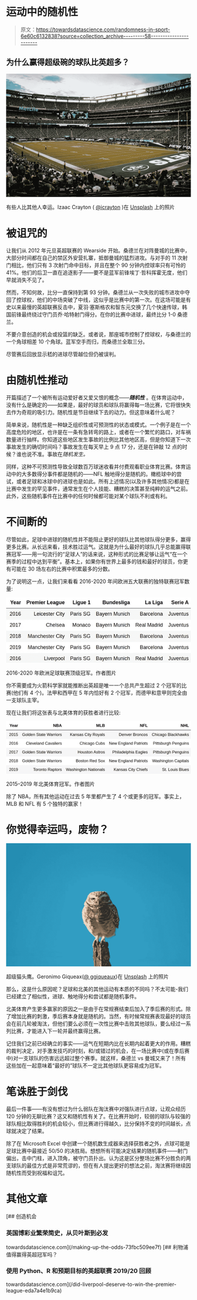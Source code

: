 # 运动中的随机性

> 原文：<https://towardsdatascience.com/randomness-in-sport-6e60c6132838?source=collection_archive---------58----------------------->

## 为什么赢得超级碗的球队比英超多？

![](img/d5176cc1908dab5cb3e3e91a5ef687cf.png)

有些人比其他人幸运。Izaac Crayton ( [@icrayton](https://unsplash.com/@icrayton) )在 [Unsplash](https://unsplash.com/photos/ShDJMeadsfA) 上的照片

# 被诅咒的

让我们从 2012 年元旦英超联赛的 Wearside 开始。桑德兰在对阵曼城的比赛中，大部分时间都在自己的禁区外安营扎寨，抵御曼城的猛烈进攻。与对手的 11 次射门相比，他们只有 3 次射门命中目标，并且在整个 90 分钟内控球率只有可怜的 41%。他们的后卫一直在追逐影子——要不是蓝军前锋埃丁·哲科挥霍无度，他们早就消失不见了。

然而，不知何故，比分一直保持到第 93 分钟。桑德兰从一次失败的城市进攻中夺回了控球权，他们的中场突破了中线，这似乎是比赛中的第一次。在这场可能是有史以来最慢的英超联赛反击中，夏羽·塞斯格农和智东元交换了几个快速传球，韩国前锋最终绕过守门员乔·哈特射门得分。在你的比赛中进球，最终比分 1-0 桑德兰。

不要介意创造的机会或投篮的缺乏。或者说，那座城市控制了控球权，与桑德兰的一个角球相差 10 个角球。蓝军空手而归，而桑德兰全取三分。

尽管赛后回放显示嵇的进球尽管越位但仍被误判。

# 由随机性推动

开篇描述了一个被所有运动爱好者又爱又恨的概念——***随机性*** 。在体育运动中，没有什么是确定的——如果是，最好的球员和球队将赢得每一场比赛，它将很快失去作为奇观的吸引力。随机性是节目继续下去的动力。但这意味着什么呢？

简单来说，随机性是一种缺乏组织性或可预测性的状态或模式。一个例子是在一个高度危险的地区，也许是在一条有急转弯的路上，或者在一个繁忙的路口，对车祸数量进行抽样。你知道这些地区发生事故的比例比其他地区高，但是你知道下一次事故发生的确切时间吗？事故发生在每天早上 9 点 17 分，还是在钟敲 12 点的时候？谁也说不准。事故在*随机发生。*

同样，这种不可预测性导致全球数百万球迷收看并付费观看职业体育比赛。体育运动中的大多数得分事件都是随机的——NFL 触地得分是随机的。橄榄球中的尝试，或者足球和冰球中的进球也是如此。所有上述情况(以及许多其他情况)都是在比赛中发生的罕见事件，通常发生在个人技能、糟糕的决策甚至纯粹的运气之前。此外，这些随机事件在比赛中的任何时候都可能对某个球队不利或有利。

# 不间断的

尽管如此，足球中进球的随机性并不能阻止更好的球队比其他球队得分更多，赢得更多比赛。从长远来看，技术胜过运气。这就是为什么最好的球队几乎总能赢得联赛冠军——用一句流行的“足球人”的话来说，这种形式的比赛足够让运气“在一个赛季的过程中达到平衡”。基本上，如果你有世界上最多的钱和最好的球员，你更有可能在 30 场左右的比赛中积累最多的分数。

为了说明这一点，让我们来看看 2016-2020 年间欧洲五大联赛的独特联赛冠军数量:

![](img/ed7f2cac13a810457d830429852cc546.png)

2016-2020 年欧洲足球联赛顶级冠军。作者图片

你不需要成为火箭科学家就能推断出英超是唯一一个总共产生超过 2 个冠军的比赛(他们有 4 个)。法甲和西甲在 5 年内恰好有 2 个冠军，而德甲和意甲则完全由一支球队主宰。

现在让我们将这张表与北美体育的获胜者进行比较:

![](img/160492b4f986b8bf840f1b105eefc35a.png)

2015–2019 年北美体育冠军。作者图片

除了 NBA，所有其他运动在过去 5 年里都产生了 4 个或更多的冠军。事实上，MLB 和 NFL 有 5 个独特的赢家！

# 你觉得幸运吗，废物？

![](img/4a265fd2d5f982f1fedc2fba2217bc26.png)

超级猫头鹰。Geronimo Giqueax([@ ggiqueaux](https://unsplash.com/@ggiqueaux))在 [Unsplash](https://unsplash.com/photos/w2WUqRvTmtg) 上的照片

那么，这是什么原因呢？足球和北美的其他运动有本质的不同吗？不太可能-我们已经建立了相似性，进球、触地得分和尝试都是随机事件。

北美体育产生更多赢家的原因之一是由于在常规赛结束后加入了季后赛的形式。除了增加比赛的刺激，季后赛本身就是随机的。当然，有时候常规赛表现最好的球员会在前几轮被淘汰，但他们要么必须在一次性比赛中击败其他球队，要么经过一系列比赛，才能进入下一轮并最终赢得比赛。

记住我们之前已经确立的事实——运气在短期内比在长期内起着更大的作用。糟糕的裁判决定，对手激发技巧的时刻，和/或错过的机会，在一场比赛中(或在季后赛中)对一支球队的伤害远远超过整个赛季。就这样，桑德兰 vs 曼城又来了！所有这些加在一起意味着“最好的”球队不一定比其他球队更容易成为冠军。

# 笔诛胜于剑伐

最后一件事——有没有想过为什么弱队在淘汰赛中对强队进行点球，让观众经历 120 分钟的无聊比赛？这又和随机性有关了。在比赛开始时，较弱的球队与较强的球队相比取得胜利的机会较小，但比赛进行得越久，比分保持不变的时间越长，点球就决定了结果。

除了在 Microsoft Excel 中创建一个随机数生成器来选择获胜者之外，点球可能是足球比赛中最接近 50/50 的决胜局。想想所有可能决定结果的随机事件——射门偏出，击中门柱，进入顶角，被守门员扑出。认为这是区分整场比赛不分胜负的两支球队的最佳方式是非常荒谬的，但在有人提出更好的想法之前，淘汰赛将继续因随机性而受到祝福和诅咒。

# 其他文章

[](/making-up-the-odds-73fbc509ee7f) [## 创造机会

### 英国博彩业繁荣简史，从贝叶斯到必发

towardsdatascience.com](/making-up-the-odds-73fbc509ee7f) [](/did-liverpool-deserve-to-win-the-premier-league-eda7a4e1b9ca) [## 利物浦值得赢得英超冠军吗？

### 使用 Python、R 和预期目标的英超联赛 2019/20 回顾

towardsdatascience.com](/did-liverpool-deserve-to-win-the-premier-league-eda7a4e1b9ca)